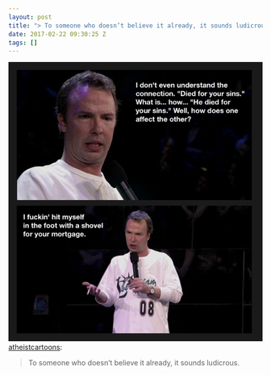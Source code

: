 ```yaml
---
layout: post
title: "> To someone who doesn’t believe it already, it sounds ludicrous."
date: 2017-02-22 09:30:25 Z
tags: []
---
```

![](/media/2017/02/157564147977.png)
[atheistcartoons](http://atheistcartoons.tumblr.com/post/157538974129/to-someone-who-doesnt-believe-it-already-it):

> To someone who doesn’t believe it already, it sounds ludicrous.
